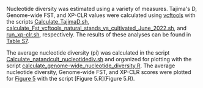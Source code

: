 Nucleotide diversity was estimated using a variety of measures. Tajima's D, Genome-wide FST, and XP-CLR values were calculated using [vcftools](https://vcftools.sourceforge.net/) with the scripts [Calculate_TajimaD.sh](Calculate_TajimaD.sh), [calculate_Fst_vcftools_natural_stands_vs_cultivated_June_2022.sh](calculate_Fst_vcftools_natural_stands_vs_cultivated_June_2022.sh), and [run_xp-clr.sh](run_xp-clr.sh), respectively. The results of these analyses can be found in [Table S7](Table_S7_significant_values_TajimaD_Fst_XP-CLR.xlsx).

The average nucleotide diversity (pi) was calculated in the script [Calculate_natandcult_nucleotidediv.sh](Calculate_natandcult_nucleotidediv.sh) and organized for plotting with the script [calculate_genome-wide_nucleotide_diversity.R](calculate_genome-wide_nucleotide_diversity.R). The average nucleotide diversity, Genome-wide FST, and XP-CLR scores were plotted for [Figure 5](images/Figure_5.png) with the script [Figure 5.R](Figure 5.R). 

